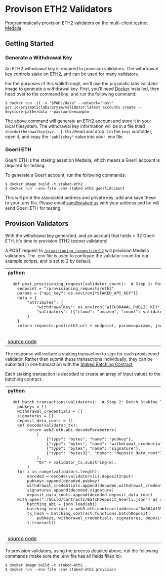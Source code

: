 # Provison ETH2 Validators

Programmatically provision ETH2 validators on the multi-client testnet [Medalla](https://github.com/goerli/medalla/blob/master/medalla/README.md)

## Getting Started

### Generate a Withdrawal Key
An ETH2 withdrawal key is required to provision validators. The withdrawal key controls stake on ETH2, and can be used for many validators.

For the purposes of this walkthrough, we'll use the prysmatic labs validator image to generate a withdrawal key. First, you'll need [Docker](https://docs.docker.com/get-docker/) installed, then head over to the command line, and run the following command:

```
$ docker run -it -v "$PWD:/data" --network="host" gcr.io/prysmaticlabs/prysm/validator:latest accounts create --keystore-path=/data --password=example
```

The above command will generate an ETH2 account and store it in your local filesystem. The withdrawal key information will be in a file titled ``shardwithdrawalkey{xyz...}``. Go ahead and drop it in the ``keys`` subfolder, open it, and copy the ``"publickey"`` value into your .env file.

### Goerli ETH
Goerli ETH is the staking asset on Medalla, which means a Goerli account is required for testing.

To generate a Goerli account, run the following commands:

```
$ docker image build -t staked-eth2 .
$ docker run --env-file .env staked-eth2 goerliAccount
```

This will print the associated address and private key; add and save these to your .env file. Please email sam@staked.us with your address and he will send Goerli ETH for testing. 

## Provision Validators

With the withdrawal key generated, and an account that holds > 32 Goerli ETH, it's time to provision ETH2 testnet validators! 

A POST request to [``/provisioning_requests/eth2``](https://staked.gitbook.io/staked/staking-api/node-provisioning-api#post-provisioning-request) will provision Medalla validators. The .env file is used to configure the validator count for our example scripts, and is set to 2 by default.

<table>
<tr>
<td>
  <b>python</b>
</td>
</tr>
<tr>
<td>
  <pre lang="python">
  def post_provisioning_request(validator_count):  # Step 1: Post Provisioning Request
    endpoint = "/provisioning_requests/eth2"
    params = {"api_key": os.environ["STAKED_API_KEY"]}
    data = {
        "attributes": {
            "withdrawalKey": os.environ["WITHDRAWAL_PUBLIC_KEY"],
            "validators": [{"cloud": "amazon", "count": validator_count}],
        }
    }
    return requests.post(eth2_url + endpoint, params=params, json=data)
  </pre>
</td>
</tr>
<tr>
<td>
  <a href="https://github.com/Stakedllc/code-samples/blob/develop/eth2/python/provision.py#L12">source code</a>
</td>
</tr>
</table>

The response will include a staking transaction to sign for each provisioned validator. Rather than submit these transactions individually, they can be submited in one transaction with the [Staked Batching Contract](https://staked.gitbook.io/staked/staking-api/node-provisioning-api#submit-transactions-to-the-batching-contract).

Each staking transaction is decoded to create an array of input values to the batching contract. 

<table>
<tr>
<td>
  <b>python</b>
</td>
</tr>
<tr>
<td>
  <pre lang="python">
  def batch_transactions(validators):  # Step 2: Batch Staking Transactions
    pubkeys = []
    withdrawal_credentials = []
    signatures = []
    deposit_data_roots = []
    def decode(validator_tx):
        return web3.eth.abi.decodeParameters(
            [
                {"type": "bytes", "name": "pubkey"},
                {"type": "bytes", "name": "withdrawal_credentials"},
                {"type": "bytes", "name": "signature"},
                {"type": "bytes32", "name": "deposit_data_root"},
            ],
            "0x" + validator_tx.substring(8),
        )
    for i in range(validators.length):
        decoded = decode(validators[i].depositInput)
        pubkeys.append(decoded.pubkey)
        withdrawal_credentials.append(decoded.withdrawal_credentials)
        signatures.append(decoded.signature)
        deposit_data_roots.append(decoded.deposit_data_root)
    with open("./build/contracts/BatchDeposit_Goerli.json") as abi:
        batching_abi = json.load(abi)
        batching_contract = web3.eth.contract(address="0x8044f3513E32701908C3E8F745b507E619F5a519", abi=batching_abi)
        tx_hash = batching_contract.functions.batchDeposit(
            pubkeys, withdrawal_credentials, signatures, deposit_data_roots
        ).transact()
  </pre>
</td>
</tr>
<tr>
<td>
  <a href="https://github.com/Stakedllc/code-samples/blob/develop/eth2/python/provision.py#L12">source code</a>
</td>
</tr>
</table>

To provision validators, using the process detailed above, run the following commands (make sure the .env file has all fields filled in):

```
$ docker image build -t staked-eth2 .
$ docker run --env-file .env staked-eth2 provision
```


